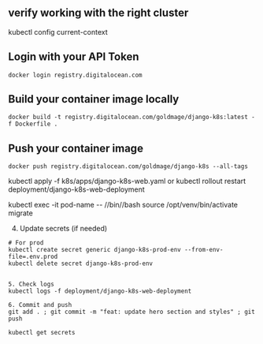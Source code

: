 ## verify working with the right cluster
kubectl config current-context

## Login with your API Token
```
docker login registry.digitalocean.com
```

## Build your container image locally

```
docker build -t registry.digitalocean.com/goldmage/django-k8s:latest -f Dockerfile .
```

## Push your container image
```
docker push registry.digitalocean.com/goldmage/django-k8s --all-tags
```

kubectl apply -f k8s/apps/django-k8s-web.yaml
or
kubectl rollout restart deployment/django-k8s-web-deployment

kubectl exec -it pod-name -- //bin//bash
source /opt/venv/bin/activate
migrate



4. Update secrets (if needed)
```
# For prod
kubectl create secret generic django-k8s-prod-env --from-env-file=.env.prod
kubectl delete secret django-k8s-prod-env


5. Check logs
kubectl logs -f deployment/django-k8s-web-deployment

6. Commit and push
git add . ; git commit -m "feat: update hero section and styles" ; git push

kubectl get secrets